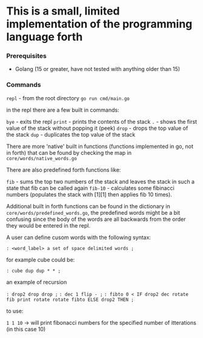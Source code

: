 # This is a small, limited implementation of the programming language forth

### Prerequisites

- Golang (15 or greater, have not tested with anything older than 15)

### Commands

`repl` - from the root directory `go run cmd/main.go`

in the repl there are a few built in commands:

`bye` - exits the repl
`print` - prints the contents of the stack
`.` - shows the first value of the stack without popping it (peek)
`drop` - drops the top value of the stack
`dup` - duplicates the top value of the stack

There are more 'native' built in functions (functions implemented in go, not in forth) that can be found by checking the map in `core/words/native_words.go`

There are also predefined forth functions like:

`fib` - sums the top two numbers of the stack and leaves the stack in such a state that fib can be called again
`fib-10` - calculates some fibinacci numbers (populates the stack with [1][1] then applies fib 10 times).

Additional built in forth functions can be found in the dictionary in `core/words/predefined_words.go`, the predefined words might be a bit confusing since the body of the words are all backwards from the order they would be entered in the repl.

A user can define cusom words with the following syntax:

`: <word_label> a set of space delimited words ;`

for example cube could be:

`: cube dup dup * * ;`

an example of recursion

`: drop2 drop drop ;`
`: dec 1 flip - ;`
`: fibto 0 < IF drop2 dec rotate fib print rotate rotate fibto ELSE drop2 THEN ;`

to use:

`1 1 10` -> will print fibonacci numbers for the specified number of itterations (in this case 10)